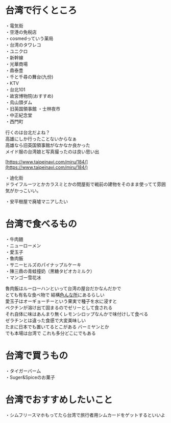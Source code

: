 # 台湾で行くところ

・電気街  
・空港の免税店  
・cosmedっていう薬局  
・台湾のタワレコ  
・ユニクロ  
・新幹線  
・光華商場  
・鼎泰豊  
・千と千尋の舞台(九份)  
・KTV  
・台北101  
・故宮博物院(おすすめ)  
・烏山頭ダム  
・旧英国領事館
・士林夜市  
・中正紀念堂  
・西門町  

行くのは台北だよね？  
高雄にしか行ったことないからなぁ  
高雄なら旧英国領事館がなかなか良かった  
メイド服の台湾娘と写真撮ったのは良い思い出  

[https://www.taipeinavi.com/miru/184/](https://www.taipeinavi.com/miru/184/)

・迪化街  
ドライフルーツとかカラスミとかの問屋街で戦前の建物をそのまま使ってて雰囲気がかっこいい。

・安平樹屋で廃墟マニアしたい

# 台湾で食べるもの

・牛肉麺  
・ニューローメン  
・愛玉子  
・魯肉飯  
・サニーヒルズのパイナップルケーキ  
・陳三鼎の青蛙撞奶（黒糖タピオカミルク）  
・マンゴー雪花冰  

魯肉飯はルーローハンといって台湾の屋台だかなんだかで  
とても有名な食べ物で 結構[色んな所](https://www.google.co.jp/search?q=%E9%AD%AF%E8%82%89%E9%A3%AF+%E5%8F%B0%E5%8C%97+%E3%81%8A%E3%81%99%E3%81%99%E3%82%81&ie=UTF-8&oe=UTF-8&hl=ja-jp&client=safari)にあるらしい  
愛玉子はオーギョーチーという果実で種子を水に浸すと  
ペクチンが溶け出て固まるのでゼリーとして食される  
それ自体に味はあんまり無くレモンシロップなんかで味付けして食べる  
ゼラチンとは違った食感で大変美味しい  
たまに日本でも置いてるとこがある バーミヤンとか  
でも本場は台湾で これも多分どこにでもある


# 台湾で買うもの

・タイガーバーム  
・Suger&Spiceのお菓子

# 台湾でおすすめしたいこと

・シムフリースマホもってたら台湾で旅行者用シムカードをゲットするといいよ  
